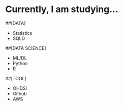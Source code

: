 # Currently, I am studying...

##[DATA]
- Statistics
- SQLD

##[DATA SCIENCE]
- ML/DL
- Python
- R

##[TOOL]
- OHDSI
- Github
- AWS
